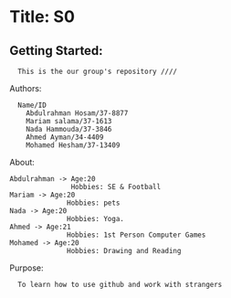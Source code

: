 
  
# Title: S0
## Getting Started:
      This is the our group's repository ////
Authors:

      Name/ID
        Abdulrahman Hosam/37-8877
        Mariam salama/37-1613
        Nada Hammouda/37-3846
        Ahmed Ayman/34-4409
        Mohamed Hesham/37-13409

About:


    Abdulrahman -> Age:20
                   Hobbies: SE & Football
    Mariam -> Age:20
                  Hobbies: pets
    Nada -> Age:20
                  Hobbies: Yoga.
    Ahmed -> Age:21
                  Hobbies: 1st Person Computer Games
    Mohamed -> Age:20
                  Hobbies: Drawing and Reading

                   

Purpose:
      
      To learn how to use github and work with strangers
